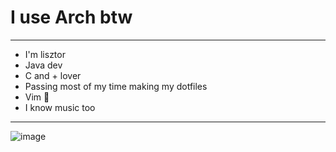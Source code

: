 # I use Arch btw
--------------------------------------------
- I'm lisztor
- Java dev
- C and + lover
- Passing most of my time making my dotfiles
- Vim 🤍
- I know music too
--------------------------------------------
![image](https://github.com/user-attachments/assets/bbb77c42-a2bf-41b7-a90c-3231f0b00748)
